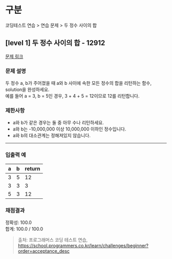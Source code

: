 # 구분

코딩테스트 연습 > 연습 문제 > 두 정수 사이의 합

## [level 1] 두 정수 사이의 합 - 12912

[문제 링크](https://school.programmers.co.kr/learn/courses/30/lessons/12912)

### 문제 설명

<p>
두 정수 a, b가 주어졌을 때 a와 b 사이에 속한 모든 정수의 합을 리턴하는 함수, solution을 완성하세요.<br />
예를 들어 a = 3, b = 5인 경우, 3 + 4 + 5 = 12이므로 12를 리턴합니다.
</p>

### 제한사항

<ul>
  <li>a와 b가 같은 경우는 둘 중 아무 수나 리턴하세요.</li>
  <li>a와 b는 -10,000,000 이상 10,000,000 이하인 정수입니다.</li>
  <li>a와 b의 대소관계는 정해져있지 않습니다.</li>
</ul>

<hr>

### 입출력 예

<table class="table">
  <thead>
    <tr>
      <th>a</th>
      <th>b</th>
      <th>return</th>
    </tr>
  </thead>
  <tbody>
    <tr>
      <td>3</td>
      <td>5</td>
      <td>12</td>
    </tr>
    <tr>
      <td>3</td>
      <td>3</td>
      <td>3</td>
    </tr>
    <tr>
      <td>5</td>
      <td>3</td>
      <td>12</td>
    </tr>
  </tbody>
</table>

### 채점결과

정확성: 100.0<br/>
합계: 100.0 / 100.0

> 출처: 프로그래머스 코딩 테스트 연습, https://school.programmers.co.kr/learn/challenges/beginner?order=acceptance_desc

